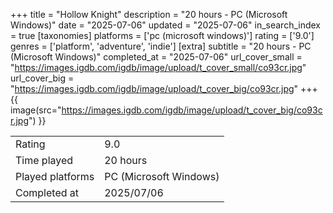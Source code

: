 +++
title = "Hollow Knight"
description = "20 hours - PC (Microsoft Windows)"
date = "2025-07-06"
updated = "2025-07-06"
in_search_index = true
[taxonomies]
platforms = ['pc (microsoft windows)']
rating = ['9.0']
genres = ['platform', 'adventure', 'indie']
[extra]
subtitle = "20 hours - PC (Microsoft Windows)"
completed_at = "2025-07-06"
url_cover_small = "https://images.igdb.com/igdb/image/upload/t_cover_small/co93cr.jpg"
url_cover_big = "https://images.igdb.com/igdb/image/upload/t_cover_big/co93cr.jpg"
+++
{{ image(src="https://images.igdb.com/igdb/image/upload/t_cover_big/co93cr.jpg") }}

|              |            |
| ------------ | ---------- |
| Rating       | 9.0 |
| Time played  | 20 hours |
| Played platforms    | PC (Microsoft Windows) |
| Completed at | 2025/07/06 |

